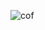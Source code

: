 ![cof](https://github.com/KahramanEce/ChainOfResponsibility.DPattern_BankaYonlendirme/assets/156085962/f6c902c1-6801-4116-8cab-1e61d0496832)
